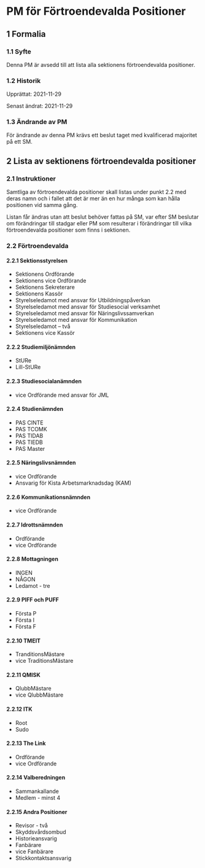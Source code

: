 # PM för Förtroendevalda Positioner

## 1 Formalia

### 1.1 Syfte

Denna PM är avsedd till att lista alla sektionens förtroendevalda positioner.

### 1.2 Historik

Upprättat: 2021-11-29

Senast ändrat: 2021-11-29

### 1.3 Ändrande av PM

För ändrande av denna PM krävs ett beslut taget med kvalificerad majoritet på ett SM.

## 2 Lista av sektionens förtroendevalda positioner

### 2.1 Instruktioner

Samtliga av förtroendevalda positioner skall listas under punkt 2.2 med deras namn och i fallet att det är mer än en hur många som kan hålla positionen vid samma gång.

Listan får ändras utan att beslut behöver fattas på SM, var efter SM beslutar om förändringar till stadgar eller PM som resulterar i förändringar till vilka förtroendevalda positioner som finns i sektionen.

### 2.2 Förtroendevalda

#### 2.2.1 Sektionsstyrelsen

-   Sektionens Ordförande
-   Sektionens vice Ordförande
-   Sektionens Sekreterare
-   Sektionens Kassör
-   Styrelseledamot med ansvar för Utbildningspåverkan
-   Styrelseledamot med ansvar för Studiesocial verksamhet
-   Styrelseledamot med ansvar för Näringslivssamverkan
-   Styrelseledamot med ansvar för Kommunikation
-   Styrelseledamot – två
-   Sektionens vice Kassör

#### 2.2.2 Studiemiljönämnden

-   StURe
-   Lill-StURe

#### 2.2.3 Studiesocialanämnden

-   vice Ordförande med ansvar för JML

#### 2.2.4 Studienämnden

-   PAS CINTE
-   PAS TCOMK
-   PAS TIDAB
-   PAS TIEDB
-   PAS Master

#### 2.2.5 Näringslivsnämnden

- vice Ordförande
- Ansvarig för Kista Arbetsmarknadsdag (KAM)
 
#### 2.2.6 Kommunikationsnämnden

- vice Ordförande

#### 2.2.7 Idrottsnämnden

- Ordförande
- vice Ordförande

#### 2.2.8 Mottagningen

- INGEN
- NÅGON
- Ledamot - tre

#### 2.2.9 PIFF och PUFF

- Första P
- Första I
- Första F

#### 2.2.10 TMEIT

- TranditionsMästare
- vice TraditionsMästare

#### 2.2.11 QMISK

- QlubbMästare
- vice QlubbMästare

#### 2.2.12 ITK

- Root
- Sudo

#### 2.2.13 The Link

- Ordförande
- vice Ordförande

#### 2.2.14 Valberedningen

- Sammankallande
- Medlem - minst 4

#### 2.2.15 Andra Positioner

- Revisor - två
- Skyddsvårdsombud
- Historieansvarig
- Fanbärare
- vice Fanbärare
- Stickkontaktsansvarig
